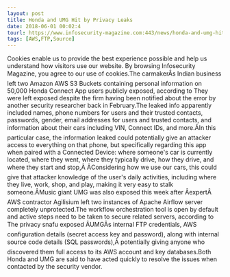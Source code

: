 ```yaml
---
layout: post
title: Honda and UMG Hit by Privacy Leaks
date: 2018-06-01 00:02:4
tourl: https://www.infosecurity-magazine.com:443/news/honda-and-umg-hit-by-privacy-leaks/
tags: [AWS,FTP,Source]
---
```

Cookies enable us to provide the best experience possible and help us understand how visitors use our website. By browsing Infosecurity Magazine, you agree to our use of cookies.The carmakerÂs Indian business left two Amazon AWS S3 Buckets containing personal information on 50,000 Honda Connect App users publicly exposed, according to They were left exposed despite the firm having been notified about the error by another security researcher back in February.The leaked info apparently included names, phone numbers for users and their trusted contacts, passwords, gender, email addresses for users and trusted contacts, and information about their cars including VIN, Connect IDs, and more.ÂIn this particular case, the information leaked could potentially give an attacker access to everything on that phone, but specifically regarding this app when paired with a Connected Device: where someone's car is currently located, where they went, where they typically drive, how they drive, and where they start and stop,Â ÂConsidering how we use our cars, this could give that attacker knowledge of the user's daily activities, including where they live, work, shop, and play, making it very easy to stalk someone.ÂMusic giant UMG was also exposed this week after ÂexpertÂ AWS contractor Agilisium left two instances of Apache Airflow server completely unprotected.The workflow orchestration tool is open by default and active steps need to be taken to secure related servers, according to The privacy snafu exposed ÂUMGÂs internal FTP credentials, AWS configuration details (secret access key and password), along with internal source code details (SQL passwords),Â potentially giving anyone who discovered them full access to its AWS account and key databases.Both Honda and UMG are said to have acted quickly to resolve the issues when contacted by the security vendor.